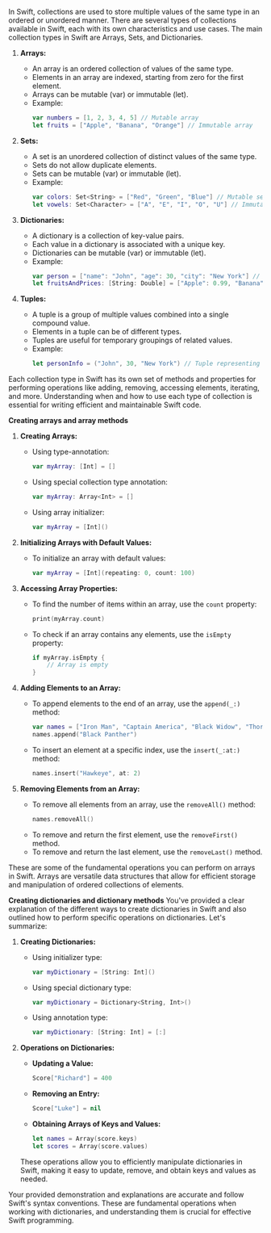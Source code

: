 In Swift, collections are used to store multiple values of the same type in an ordered or unordered manner. There are several types of collections available in Swift, each with its own characteristics and use cases. The main collection types in Swift are Arrays, Sets, and Dictionaries.

1. **Arrays:**
   - An array is an ordered collection of values of the same type.
   - Elements in an array are indexed, starting from zero for the first element.
   - Arrays can be mutable (var) or immutable (let).
   - Example:
     ```swift
     var numbers = [1, 2, 3, 4, 5] // Mutable array
     let fruits = ["Apple", "Banana", "Orange"] // Immutable array
     ```

2. **Sets:**
   - A set is an unordered collection of distinct values of the same type.
   - Sets do not allow duplicate elements.
   - Sets can be mutable (var) or immutable (let).
   - Example:
     ```swift
     var colors: Set<String> = ["Red", "Green", "Blue"] // Mutable set
     let vowels: Set<Character> = ["A", "E", "I", "O", "U"] // Immutable set
     ```

3. **Dictionaries:**
   - A dictionary is a collection of key-value pairs.
   - Each value in a dictionary is associated with a unique key.
   - Dictionaries can be mutable (var) or immutable (let).
   - Example:
     ```swift
     var person = ["name": "John", "age": 30, "city": "New York"] // Mutable dictionary
     let fruitsAndPrices: [String: Double] = ["Apple": 0.99, "Banana": 0.59, "Orange": 0.79] // Immutable dictionary
     ```

4. **Tuples:**
   - A tuple is a group of multiple values combined into a single compound value.
   - Elements in a tuple can be of different types.
   - Tuples are useful for temporary groupings of related values.
   - Example:
     ```swift
     let personInfo = ("John", 30, "New York") // Tuple representing person's name, age, and city
     ```

Each collection type in Swift has its own set of methods and properties for performing operations like adding, removing, accessing elements, iterating, and more. Understanding when and how to use each type of collection is essential for writing efficient and maintainable Swift code.


**Creating arrays and array methods**

1. **Creating Arrays:**
   - Using type-annotation:
     ```swift
     var myArray: [Int] = []
     ```
   - Using special collection type annotation:
     ```swift
     var myArray: Array<Int> = []
     ```
   - Using array initializer:
     ```swift
     var myArray = [Int]()
     ```

2. **Initializing Arrays with Default Values:**
   - To initialize an array with default values:
     ```swift
     var myArray = [Int](repeating: 0, count: 100)
     ```

3. **Accessing Array Properties:**
   - To find the number of items within an array, use the `count` property:
     ```swift
     print(myArray.count)
     ```
   - To check if an array contains any elements, use the `isEmpty` property:
     ```swift
     if myArray.isEmpty {
         // Array is empty
     }
     ```

4. **Adding Elements to an Array:**
   - To append elements to the end of an array, use the `append(_:)` method:
     ```swift
     var names = ["Iron Man", "Captain America", "Black Widow", "Thor", "Hulk"]
     names.append("Black Panther")
     ```
   - To insert an element at a specific index, use the `insert(_:at:)` method:
     ```swift
     names.insert("Hawkeye", at: 2)
     ```

5. **Removing Elements from an Array:**
   - To remove all elements from an array, use the `removeAll()` method:
     ```swift
     names.removeAll()
     ```
   - To remove and return the first element, use the `removeFirst()` method.
   - To remove and return the last element, use the `removeLast()` method.

These are some of the fundamental operations you can perform on arrays in Swift. Arrays are versatile data structures that allow for efficient storage and manipulation of ordered collections of elements.

**Creating dictionaries and dictionary methods**
You've provided a clear explanation of the different ways to create dictionaries in Swift and also outlined how to perform specific operations on dictionaries. Let's summarize:

1. **Creating Dictionaries:**
   - Using initializer type:
     ```swift
     var myDictionary = [String: Int]()
     ```
   - Using special dictionary type:
     ```swift
     var myDictionary = Dictionary<String, Int>()
     ```
   - Using annotation type:
     ```swift
     var myDictionary: [String: Int] = [:]
     ```

2. **Operations on Dictionaries:**
   - **Updating a Value:**
     ```swift
     Score["Richard"] = 400
     ```

   - **Removing an Entry:**
     ```swift
     Score["Luke"] = nil
     ```

   - **Obtaining Arrays of Keys and Values:**
     ```swift
     let names = Array(score.keys)
     let scores = Array(score.values)
     ```

   These operations allow you to efficiently manipulate dictionaries in Swift, making it easy to update, remove, and obtain keys and values as needed.

Your provided demonstration and explanations are accurate and follow Swift's syntax conventions. These are fundamental operations when working with dictionaries, and understanding them is crucial for effective Swift programming.

